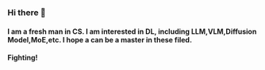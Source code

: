 ### Hi there 👋

#### I am a fresh man in CS. I am interested in DL, including LLM,VLM,Diffusion Model,MoE,etc. I hope a can be a master in these filed.

#### Fighting!
